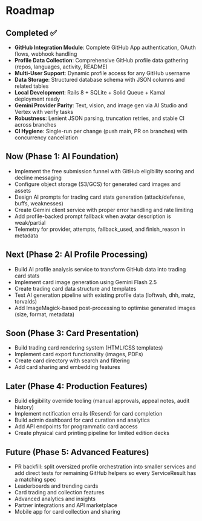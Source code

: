 # Roadmap

## Completed ✅

- **GitHub Integration Module**: Complete GitHub App authentication, OAuth flows, webhook handling
- **Profile Data Collection**: Comprehensive GitHub profile data gathering (repos, languages,
  activity, README)
- **Multi-User Support**: Dynamic profile access for any GitHub username
- **Data Storage**: Structured database schema with JSON columns and related tables
- **Local Development**: Rails 8 + SQLite + Solid Queue + Kamal deployment ready
- **Gemini Provider Parity**: Text, vision, and image gen via AI Studio and Vertex with verify tasks
- **Robustness**: Lenient JSON parsing, truncation retries, and stable CI across branches
- **CI Hygiene**: Single-run per change (push main, PR on branches) with concurrency cancellation

## Now (Phase 1: AI Foundation)

- Implement the free submission funnel with GitHub eligibility scoring and decline messaging
- Configure object storage (S3/GCS) for generated card images and assets
- Design AI prompts for trading card stats generation (attack/defense, buffs, weaknesses)
- Create Gemini client service with proper error handling and rate limiting
- Add profile-backed prompt fallback when avatar description is weak/partial
- Telemetry for provider, attempts, fallback_used, and finish_reason in metadata

## Next (Phase 2: AI Profile Processing)

- Build AI profile analysis service to transform GitHub data into trading card stats
- Implement card image generation using Gemini Flash 2.5
- Create trading card data structure and templates
- Test AI generation pipeline with existing profile data (loftwah, dhh, matz, torvalds)
- Add ImageMagick-based post-processing to optimise generated images (size, format, metadata)

## Soon (Phase 3: Card Presentation)

- Build trading card rendering system (HTML/CSS templates)
- Implement card export functionality (images, PDFs)
- Create card directory with search and filtering
- Add card sharing and embedding features

## Later (Phase 4: Production Features)

- Build eligibility override tooling (manual approvals, appeal notes, audit history)
- Implement notification emails (Resend) for card completion
- Build admin dashboard for card curation and analytics
- Add API endpoints for programmatic card access
- Create physical card printing pipeline for limited edition decks

## Future (Phase 5: Advanced Features)

- PR backfill: split oversized profile orchestration into smaller services and add direct tests for
  remaining GitHub helpers so every ServiceResult has a matching spec
- Leaderboards and trending cards
- Card trading and collection features
- Advanced analytics and insights
- Partner integrations and API marketplace
- Mobile app for card collection and sharing
